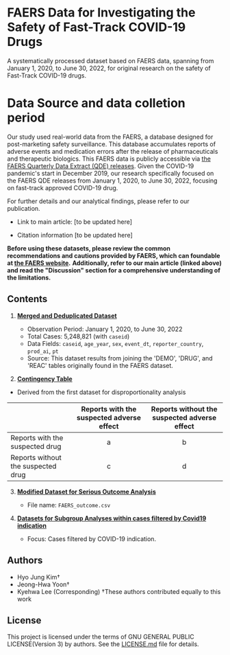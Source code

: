 # FAERS Data for Investigating the Safety of Fast-Track COVID-19 Drugs
A systematically processed dataset based on FAERS data, spanning from January 1, 2020, to June 30, 2022, for original research on the safety of Fast-Track COVID-19 drugs.

# Data Source and data colletion period
Our study used real-world data from the FAERS, a database designed for post-marketing safety surveillance. This database accumulates reports of adverse events and medication errors after the release of pharmaceuticals and therapeutic biologics. This FAERS data is publicly accessible via [the FAERS Quarterly Data Extract (QDE) releases](https://fis.fda.gov/extensions/FPD-QDE-FAERS/FPD-QDE-FAERS.html). 
Given the COVID-19 pandemic's start in December 2019, our research specifically focused on the FAERS QDE releases from January 1, 2020, to June 30, 2022, focusing on fast-track approved COVID-19 drug.

For further details and our analytical findings, please refer to our publication.

+ Link to main article:
[to be updated here]

+ Citation information
[to be updated here]

**Before using these datasets, please review the common recommendations and cautions provided by FAERS, which can foundable at [the FAERS website](https://www.fda.gov/drugs/questions-and-answers-fdas-adverse-event-reporting-system-faers/fda-adverse-event-reporting-system-faers-latest-quarterly-data-files).** 
**Additionally, refer to our main article (linked above) and read the "Discussion" section for a comprehensive understanding of the limitations.**

## Contents
1. [**Merged and Deduplicated Dataset**](https://www.dropbox.com/s/bf4kq575llnn1zy/1_merged_and_deduplicated_dataset.csv?dl=0) 
   - Observation Period: January 1, 2020, to June 30, 2022
   - Total Cases: 5,248,821 (with `caseid`)
   - Data Fields: `caseid`, `age_year`, `sex`, `event_dt`, `reporter_country`, `prod_ai`, `pt`
   - Source: This dataset results from joining the 'DEMO', 'DRUG', and 'REAC' tables originally found in the FAERS dataset.

2. [**Contingency Table**](https://www.dropbox.com/scl/fi/y0fiewfy8ulr07zxh3j51/2_contigence-table_4_drugs.xlsx?rlkey=5v39s3d890q9z13guaeljs334&dl=0)
   
- Derived from the first dataset for disproportionality analysis

|                            | Reports with the suspected adverse effect | Reports without the suspected adverse effect |
|----------------------------|:----------------------------------------:|:-------------------------------------------:|
| Reports with the suspected drug   |                   a                    |                    b                        |
| Reports without the suspected drug |                   c                    |                    d                        |

3. [**Modified Dataset for Serious Outcome Analysis**](https://www.dropbox.com/scl/fi/oidf2kku5k4xb64iqe63g/3_modified_dataset_for_serious_outcome_analysis.csv?rlkey=pz4bbexpt3oryo1qfwm5wsgds&dl=0)  
   - File name: `FAERS_outcome.csv`


4. [**Datasets for Subgroup Analyses within cases filtered by Covid19 indication**](https://www.dropbox.com/scl/fi/zw7aphdq3bvquz7crz9r7/4_subgroup_with_COVID19_INDICATION.xlsx?rlkey=sxz6hrcvzo4bycfdqtl2og11i&dl=0) 
   - Focus: Cases filtered by COVID-19 indication.


## Authors
* Hyo Jung Kim†
* Jeong-Hwa Yoon†
* Kyehwa Lee (Corresponding)
†These authors contributed equally to this work

## License
This project is licensed under the terms of GNU GENERAL PUBLIC LICENSE(Version 3) by authors. 
See the [LICENSE.md](https://github.com/HyojungKim/FAERS_Data_for_Investigating-the-Safety-of-Fast-Track-COVID-19-Drugs/blob/master/LICENSE.md) file for details.

